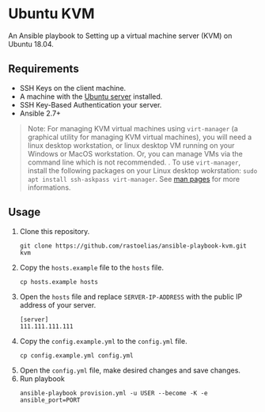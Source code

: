 # Ubuntu KVM
An Ansible playbook to Setting up a virtual machine server (KVM) on Ubuntu 18.04.

## Requirements
* SSH Keys on the client machine.
* A machine with the [Ubuntu server](http://cdimage.ubuntu.com/releases/18.04.2/release/) installed.
* SSH Key-Based Authentication your server.
* Ansible 2.7+


> Note: For managing KVM virtual machines using `virt-manager` (a graphical utility for managing KVM virtual machines), you will need a linux desktop workstation, or linux desktop VM running on your Windows or MacOS workstation. Or, you can manage VMs via the command line which is not recommended.
> .
To use `virt-manager`, install the following packages on your Linux desktop wokrstation:
`sudo apt install ssh-askpass virt-manager`. See [man pages](https://virt-manager.org/screenshots/) for more informations.

## Usage
1. Clone this repository.
    ```
    git clone https://github.com/rastoelias/ansible-playbook-kvm.git kvm
    ```
2. Copy the `hosts.example` file to the `hosts` file.
    ```
    cp hosts.example hosts
    ```
3. Open the `hosts` file and replace `SERVER-IP-ADDRESS` with the public IP address of your server.
    ```
    [server]
    111.111.111.111
    ```
4. Copy the `config.example.yml` to the `config.yml` file.
    ```
    cp config.example.yml config.yml
    ```
5. Open the `config.yml` file, make desired changes and save changes.
6. Run playbook
    ```
    ansible-playbook provision.yml -u USER --become -K -e ansible_port=PORT
    ```
